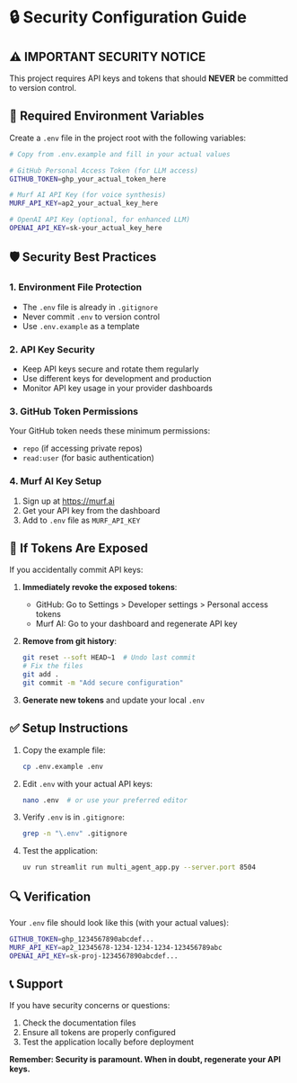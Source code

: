 # 🔒 Security Configuration Guide

## ⚠️ IMPORTANT SECURITY NOTICE

This project requires API keys and tokens that should **NEVER** be committed to version control.

## 🔑 Required Environment Variables

Create a `.env` file in the project root with the following variables:

```bash
# Copy from .env.example and fill in your actual values

# GitHub Personal Access Token (for LLM access)
GITHUB_TOKEN=ghp_your_actual_token_here

# Murf AI API Key (for voice synthesis)
MURF_API_KEY=ap2_your_actual_key_here

# OpenAI API Key (optional, for enhanced LLM)
OPENAI_API_KEY=sk-your_actual_key_here
```

## 🛡️ Security Best Practices

### 1. Environment File Protection
- The `.env` file is already in `.gitignore`
- Never commit `.env` to version control
- Use `.env.example` as a template

### 2. API Key Security
- Keep API keys secure and rotate them regularly
- Use different keys for development and production
- Monitor API key usage in your provider dashboards

### 3. GitHub Token Permissions
Your GitHub token needs these minimum permissions:
- `repo` (if accessing private repos)
- `read:user` (for basic authentication)

### 4. Murf AI Key Setup
1. Sign up at https://murf.ai
2. Get your API key from the dashboard
3. Add to `.env` file as `MURF_API_KEY`

## 🚨 If Tokens Are Exposed

If you accidentally commit API keys:

1. **Immediately revoke the exposed tokens**:
   - GitHub: Go to Settings > Developer settings > Personal access tokens
   - Murf AI: Go to your dashboard and regenerate API key

2. **Remove from git history**:
   ```bash
   git reset --soft HEAD~1  # Undo last commit
   # Fix the files
   git add .
   git commit -m "Add secure configuration"
   ```

3. **Generate new tokens** and update your local `.env`

## ✅ Setup Instructions

1. Copy the example file:
   ```bash
   cp .env.example .env
   ```

2. Edit `.env` with your actual API keys:
   ```bash
   nano .env  # or use your preferred editor
   ```

3. Verify `.env` is in `.gitignore`:
   ```bash
   grep -n "\.env" .gitignore
   ```

4. Test the application:
   ```bash
   uv run streamlit run multi_agent_app.py --server.port 8504
   ```

## 🔍 Verification

Your `.env` file should look like this (with your actual values):

```bash
GITHUB_TOKEN=ghp_1234567890abcdef...
MURF_API_KEY=ap2_12345678-1234-1234-1234-123456789abc
OPENAI_API_KEY=sk-proj-1234567890abcdef...
```

## 📞 Support

If you have security concerns or questions:
1. Check the documentation files
2. Ensure all tokens are properly configured
3. Test the application locally before deployment

**Remember: Security is paramount. When in doubt, regenerate your API keys.**
